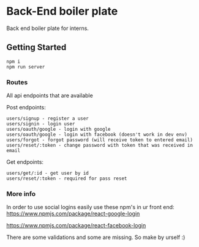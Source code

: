 # Back-End boiler plate

Back end boiler plate for interns.

## Getting Started

```
npm i
npm run server
```

### Routes

All api endpoints that are available

Post endpoints:
```
users/signup - register a user
users/signin - login user
users/oauth/google - login with google
users/oauth/google - login with facebook (doesn't work in dev env)
users/forgot - forgot password (will receive token to entered email)
users/reset/:token - change password with token that was received in email

```
Get endpoints:
```
users/get/:id - get user by id
users/reset/:token - required for pass reset
```

### More info
In order to use social logins easily use these npm's in ur front end:
https://www.npmjs.com/package/react-google-login

https://www.npmjs.com/package/react-facebook-login

There are some validations and some are missing. So make by urself :)


